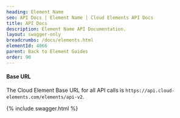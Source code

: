 ```yaml
---
heading: Element Name
seo: API Docs | Element Name | Cloud Elements API Docs
title: API Docs
description: Element Name API Documentation.
layout: swagger-only
breadcrumbs: /docs/elements.html
elementId: 4066
parent: Back to Element Guides
order: 90
---
```


#### Base URL

The Cloud Element Base URL for all API calls is `https://api.cloud-elements.com/elements/api-v2`.

{% include swagger.html %}
